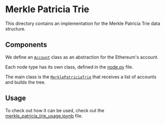# Merkle Patricia Trie

This directory contains an implementation for the Merkle Patricia Trie data structure.

## Components

We define an [`Account`](./account.py) class as an abstraction for the Ethereum's account.

Each node type has its own class, defined in the [node.py](./node.py) file.

The main class is the [`MerklePatriciaTrie`](./merkle_patricia_trie.py) that receives a list of accounts and builds the tree.

## Usage

To check out how it can be used, check out the [merkle_patricia_trie_usage.ipynb](./merkle_patricia_trie_usage.ipynb) file.
